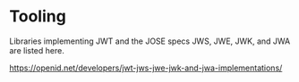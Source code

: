 # Tooling

 Libraries implementing JWT and the JOSE specs JWS, JWE, JWK, and JWA are listed here.

<https://openid.net/developers/jwt-jws-jwe-jwk-and-jwa-implementations/>
